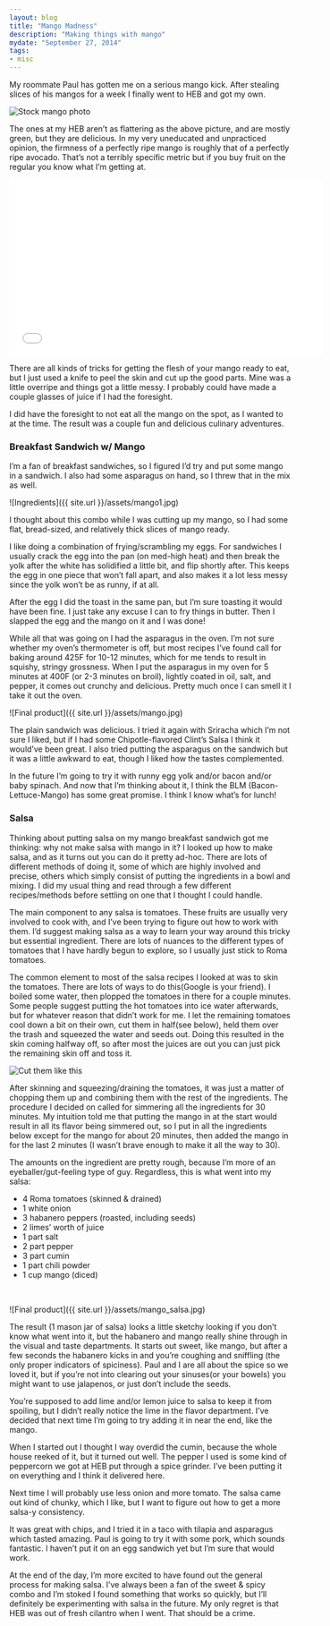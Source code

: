 ```yaml
---
layout: blog
title: "Mango Madness"
description: "Making things with mango"
mydate: "September 27, 2014"
tags:
- misc
---
```



My roommate Paul has gotten me on a serious mango kick. After stealing slices of his mangos for a week I finally went to HEB and got my own. 

![Stock mango photo](http://www.naturalhealth365.com/images/eating-mangoes.jpg)

The ones at my HEB aren’t as flattering as the above picture, and are mostly green, but they are delicious. In my very uneducated and unpracticed opinion, the firmness of a perfectly ripe mango is roughly that of a perfectly ripe avocado. That’s not a terribly specific metric but if you buy fruit on the regular you know what I’m getting at. 

<iframe width="560" height="315" src="//www.youtube.com/embed/yMXd-vbOLNo" frameborder="0" allowfullscreen></iframe>

There are all kinds of tricks for getting the flesh of your mango ready to eat, but I just used a knife to peel the skin and cut up the good parts. Mine was a little overripe and things got a little messy. I probably could have made a couple glasses of juice if I had the foresight.

I did have the foresight to not eat all the mango on the spot, as I wanted to at the time. The result was a couple fun and delicious culinary adventures.

### Breakfast Sandwich w/ Mango

I’m a fan of breakfast sandwiches, so I figured I’d try and put some mango in a sandwich. I also had some asparagus on hand, so I threw that in the mix as well.

![Ingredients]({{ site.url }}/assets/mango1.jpg)

I thought about this combo while I was cutting up my mango, so I had some flat, bread-sized, and relatively thick slices of mango ready.

I like doing a combination of frying/scrambling my eggs. For sandwiches I usually crack the egg into the pan (on med-high heat) and then break the yolk after the white has solidified a little bit, and flip shortly after. This keeps the egg in one piece that won’t fall apart, and also makes it a lot less messy since the yolk won’t be as runny, if at all.

After the egg I did the toast in the same pan, but I’m sure toasting it would have been fine. I just take any excuse I can to fry things in butter. Then I slapped the egg and the mango on it and I was done!

While all that was going on I had the asparagus in the oven. I’m not sure whether my oven’s thermometer is off, but most recipes I’ve found call for baking around 425F for 10-12 minutes, which for me tends to result in squishy, stringy grossness. When I put the asparagus in my oven for 5 minutes at 400F (or 2-3 minutes on broil), lightly coated in oil, salt, and pepper, it comes out crunchy and delicious. Pretty much once I can smell it I take it out the oven. 

![Final product]({{ site.url }}/assets/mango.jpg)

The plain sandwich was delicious. I tried it again with Sriracha which I’m not sure I liked, but if I had some Chipotle-flavored Clint’s Salsa I think it would’ve been great. I also tried putting the asparagus on the sandwich but it was a little awkward to eat, though I liked how the tastes complemented.

In the future I’m going to try it with runny egg yolk and/or bacon and/or baby spinach. And now that I’m thinking about it, I think the BLM (Bacon-Lettuce-Mango) has some great promise. I think I know what’s for lunch!


### Salsa

Thinking about putting salsa on my mango breakfast sandwich got me thinking: why not make salsa with mango in it? I looked up how to make salsa, and as it turns out you can do it pretty ad-hoc. There are lots of different methods of doing it, some of which are highly involved and precise, others which simply consist of putting the ingredients in a bowl and mixing. I did my usual thing and read through a few different recipes/methods before settling on one that I thought I could handle.

The main component to any salsa is tomatoes. These fruits are usually very involved to cook with, and I’ve been trying to figure out how to work with them. I’d suggest making salsa as a way to learn your way around this tricky but essential ingredient. There are lots of nuances to the different types of tomatoes that I have hardly begun to explore, so I usually just stick to Roma tomatoes.

The common element to most of the salsa recipes I looked at was to skin the tomatoes. There are lots of ways to do this(Google is your friend). I boiled some water, then plopped the tomatoes in there for a couple minutes. Some people suggest putting the hot tomatoes into ice water afterwards, but for whatever reason that didn’t work for me. I let the remaining tomatoes cool down a bit on their own, cut them in half(see below), held them over the trash and squeezed the water and seeds out. Doing this resulted in the skin coming halfway off, so after most the juices are out you can just pick the remaining skin off and toss it. 

![Cut them like this](http://1.bp.blogspot.com/_AQLIYSlc32k/S5PHqJAvIII/AAAAAAAAff8/HU8lFYnwOGo/s800/DSC_8991.JPG)

After skinning and squeezing/draining the tomatoes, it was just a matter of chopping them up and combining them with the rest of the ingredients. The procedure I decided on called for simmering all the ingredients for 30 minutes. My intuition told me that putting the mango in at the start would result in all its flavor being simmered out, so I put in all the ingredients below except for the mango for about 20 minutes, then added the mango in for the last 2 minutes (I wasn’t brave enough to make it all the way to 30).

The amounts on the ingredient are pretty rough, because I’m more of an eyeballer/gut-feeling type of guy. Regardless, this is what went into my salsa:

* 4 Roma tomatoes (skinned & drained)
* 1 white onion
* 3 habanero peppers (roasted, including seeds)
* 2 limes’ worth of juice
* 1 part salt
* 2 part pepper
* 3 part cumin
* 1 part chili powder
* 1 cup mango (diced)

 &nbsp;

![Final product]({{ site.url }}/assets/mango_salsa.jpg)

The result (1 mason jar of salsa) looks a little sketchy looking if you don’t know what went into it, but the habanero and mango really shine through in the visual and taste departments. It starts out sweet, like mango, but after a few seconds the habanero kicks in and you’re coughing and sniffling (the only proper indicators of spiciness). Paul and I are all about the spice so we loved it, but if you’re not into clearing out your sinuses(or your bowels) you might want to use jalapenos, or just don’t include the seeds.

You’re supposed to add lime and/or lemon juice to salsa to keep it from spoiling, but I didn’t really notice the lime in the flavor department. I’ve decided that next time I’m going to try adding it in near the end, like the mango.

When I started out I thought I way overdid the cumin, because the whole house reeked of it, but it turned out well. The pepper I used is some kind of peppercorn we got at HEB put through a spice grinder. I’ve been putting it on everything and I think it delivered here. 

Next time I will probably use less onion and more tomato. The salsa came out kind of chunky, which I like, but I want to figure out how to get a more salsa-y consistency.

It was great with chips, and I tried it in a taco with tilapia and asparagus which tasted amazing. Paul is going to try it with some pork, which sounds fantastic. I haven’t put it on an egg sandwich yet but I’m sure that would work. 

At the end of the day, I’m more excited to have found out the general process for making salsa. I’ve always been a fan of the sweet & spicy combo and I’m stoked I found something that works so quickly, but I’ll definitely be experimenting with salsa in the future. My only regret is that HEB was out of fresh cilantro when I went. That should be a crime. 


